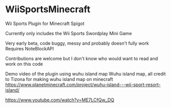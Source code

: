 # WiiSportsMinecraft
Wii Sports Plugin for Minecraft Spigot

Currently only includes the Wii Sports Swordplay Mini Game

Very early beta, code buggy, messy and probably doesn't fully work
Requires NoteBlockAPI

Contributions are welcome but I don't know who would want to read and work on this code








Demo video of the plugin using wuhu island map
Wuhu island map, all credit to Tizona for making wuhu island map on minecraft https://www.planetminecraft.com/project/wuhu-island---wii-sport-resort-island/

https://www.youtube.com/watch?v=ME7LCfQw_DQ
